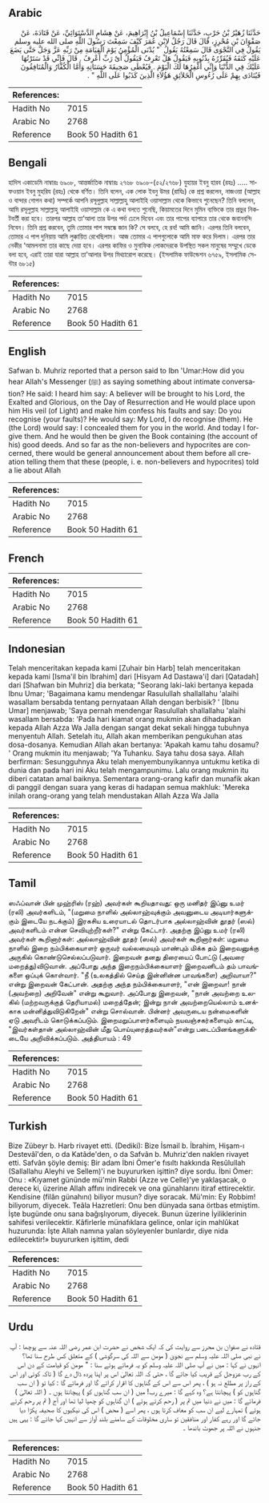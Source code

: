 ## Arabic


<div dir="rtl" lang="ar" style={{fontSize:'larger',backgroundColor:'#f8f9fa',padding:20}}>
حَدَّثَنَا زُهَيْرُ بْنُ حَرْبٍ، حَدَّثَنَا إِسْمَاعِيلُ بْنُ إِبْرَاهِيمَ، عَنْ هِشَامٍ الدَّسْتَوَائِيِّ، عَنْ قَتَادَةَ، عَنْ صَفْوَانَ بْنِ مُحْرِزٍ، قَالَ قَالَ رَجُلٌ لاِبْنِ عُمَرَ كَيْفَ سَمِعْتَ رَسُولَ اللَّهِ صلى الله عليه وسلم يَقُولُ فِي النَّجْوَى قَالَ سَمِعْتُهُ يَقُولُ ‏ "‏ يُدْنَى الْمُؤْمِنُ يَوْمَ الْقِيَامَةِ مِنْ رَبِّهِ عَزَّ وَجَلَّ حَتَّى يَضَعَ عَلَيْهِ كَنَفَهُ فَيُقَرِّرُهُ بِذُنُوبِهِ فَيَقُولُ هَلْ تَعْرِفُ فَيَقُولُ أَىْ رَبِّ أَعْرِفُ ‏.‏ قَالَ فَإِنِّي قَدْ سَتَرْتُهَا عَلَيْكَ فِي الدُّنْيَا وَإِنِّي أَغْفِرُهَا لَكَ الْيَوْمَ ‏.‏ فَيُعْطَى صَحِيفَةَ حَسَنَاتِهِ وَأَمَّا الْكُفَّارُ وَالْمُنَافِقُونَ فَيُنَادَى بِهِمْ عَلَى رُءُوسِ الْخَلاَئِقِ هَؤُلاَءِ الَّذِينَ كَذَبُوا عَلَى اللَّهِ ‏"‏ ‏.‏
</div>
<div style={{backgroundColor:'#f8f9fa',padding:20, marginBottom: 10}}><table> <thead> <tr> <th>References:</th> <th></th> </tr> </thead> <tbody><tr><td>Hadith No</td><td>7015</td></tr><tr><td>Arabic No</td><td>2768</td></tr><tr><td>Reference</td><td>Book 50 Hadith 61</td></tr></tbody></table></div>

## Bengali


<div dir="ltr" lang="bn" style={{fontSize:'larger',backgroundColor:'#f8f9fa',padding:20}}>
হাদিস একাডেমি নাম্বারঃ ৬৯০৮, আন্তর্জাতিক নাম্বারঃ ২৭৬৮ ৬৯০৮-(৫২/২৭৬৮) যুহায়র ইবনু হারব (রহঃ) ..... সাফওয়ান ইবনু মুহরিয (রহঃ) থেকে বর্ণিত। তিনি বলেন, এক লোক ইবনু উমর (রাযিঃ) কে প্রশ্ন করলেন, নাজওয়া (আল্লাহ ও বান্দার গোপন কথা) সম্পর্কে আপনি রসূলুল্লাহ সাল্লাল্লাহু আলাইহি ওয়াসাল্লাম থেকে কিভাবে শুনেছেন? তিনি বললেন, আমি রসূলুল্লাহ সাল্লাল্লাহু আলাইহি ওয়াসাল্লাম কে এ কথা বলতে শুনেছি, কিয়ামতের দিনে মুমিন ব্যক্তিকে তার প্রভুর নিকটবর্তী করা হবে। তারপর আল্লাহ তা’আলা তার উপর পর্দা ঢেলে দিবেন এবং তার পাপের ব্যাপারে তার থেকে জবানবন্দি নিবেন। তিনি প্রশ্ন করবেন, তুমি তোমার পাপ সম্বন্ধে জান কি? সে বলবে, হে রব! আমি জানি। এরপর তিনি বলবেন, তোমার এ পাপ দুনিয়ায় আমি লুক্কায়িত রেখেছিলাম। আজ তোমার এ পাপগুলোকে আমি মাফ করে দিলাম। এরপর তার নেকীর ‘আমলনামা তার কাছে দেয়া হবে। এরপর কাফির ও মুনাফিক লোকদেরকে উপস্থিত সকল মানুষের সম্মুখে ডেকে বলা হবে, এরাই তারা যারা আল্লাহ তা’আলার উপর মিথ্যারোপ করেছে। (ইসলামিক ফাউন্ডেশন ৬৭৫৯, ইসলামিক সেন্টার ৬৮১৫)
</div>
<div style={{backgroundColor:'#f8f9fa',padding:20, marginBottom: 10}}><table> <thead> <tr> <th>References:</th> <th></th> </tr> </thead> <tbody><tr><td>Hadith No</td><td>7015</td></tr><tr><td>Arabic No</td><td>2768</td></tr><tr><td>Reference</td><td>Book 50 Hadith 61</td></tr></tbody></table></div>

## English


<div dir="ltr" lang="en" style={{fontSize:'larger',backgroundColor:'#f8f9fa',padding:20}}>
Safwan b. Muhriz reported that a person said to Ibn 'Umar:How did you hear Allah's Messenger (ﷺ) as saying something about intimate conversation? He said: I heard him say: A believer will be brought to his Lord, the Exalted and Glorious, on the Day of Resurrection and He would place upon him His veil (of Light) and make him confess his faults and say: Do you recognise (your faults)? He would say: My Lord, I do recognise (them). He (the Lord) would say: I concealed them for you in the world. And today I forgive them. And he would then be given the Book containing (the account of his) good deeds. And so far as the non-believers and hypocrites are concerned, there would be general announcement about them before all creation telling them that these (people, i. e. non-believers and hypocrites) told a lie about Allah
</div>
<div style={{backgroundColor:'#f8f9fa',padding:20, marginBottom: 10}}><table> <thead> <tr> <th>References:</th> <th></th> </tr> </thead> <tbody><tr><td>Hadith No</td><td>7015</td></tr><tr><td>Arabic No</td><td>2768</td></tr><tr><td>Reference</td><td>Book 50 Hadith 61</td></tr></tbody></table></div>

## French


<div dir="ltr" lang="fr" style={{fontSize:'larger',backgroundColor:'#f8f9fa',padding:20}}>

</div>
<div style={{backgroundColor:'#f8f9fa',padding:20, marginBottom: 10}}><table> <thead> <tr> <th>References:</th> <th></th> </tr> </thead> <tbody><tr><td>Hadith No</td><td>7015</td></tr><tr><td>Arabic No</td><td>2768</td></tr><tr><td>Reference</td><td>Book 50 Hadith 61</td></tr></tbody></table></div>

## Indonesian


<div dir="ltr" lang="id" style={{fontSize:'larger',backgroundColor:'#f8f9fa',padding:20}}>
Telah menceritakan kepada kami [Zuhair bin Harb] telah menceritakan kepada kami [Isma'il bin Ibrahim] dari [Hisyam Ad Dastawa'i] dari [Qatadah] dari [Shafwan bin Muhriz] dia berkata; "Seorang laki-laki bertanya kepada Ibnu Umar; 'Bagaimana kamu mendengar Rasulullah shallallahu 'alaihi wasallam bersabda tentang pernyataan Allah dengan berbisik? ' [Ibnu Umar] menjawab; 'Saya pernah mendengar Rasulullah shallallahu 'alaihi wasallam bersabda: 'Pada hari kiamat orang mukmin akan dihadapkan kepada Allah Azza Wa Jalla dengan sangat dekat sekali hingga tubuhnya menyentuh Allah. Setelah itu, Allah akan memberikan pengukuhan atas dosa-dosanya. Kemudian Allah akan bertanya: 'Apakah kamu tahu dosamu? ' Orang mukmin itu menjawab; 'Ya Tuhanku. Saya tahu dosa saya. Allah berfirman: Sesungguhnya Aku telah menyembunyikannya untukmu ketika di dunia dan pada hari ini Aku telah mengampunimu. Lalu orang mukmin itu diberi catatan amal baiknya. Sementara orang-orang kafir dan munafik akan di panggil dengan suara yang keras di hadapan semua makhluk: 'Mereka inilah orang-orang yang telah mendustakan Allah Azza Wa Jalla
</div>
<div style={{backgroundColor:'#f8f9fa',padding:20, marginBottom: 10}}><table> <thead> <tr> <th>References:</th> <th></th> </tr> </thead> <tbody><tr><td>Hadith No</td><td>7015</td></tr><tr><td>Arabic No</td><td>2768</td></tr><tr><td>Reference</td><td>Book 50 Hadith 61</td></tr></tbody></table></div>

## Tamil


<div dir="ltr" lang="ta" style={{fontSize:'larger',backgroundColor:'#f8f9fa',padding:20}}>
ஸஃப்வான் பின் முஹ்ரிஸ் (ரஹ்) அவர்கள் கூறியதாவது: ஒரு மனிதர் இப்னு உமர் (ரலி) அவர்களிடம், "(மறுமை நாளில் அல்லாஹ்வுக்கும் அவனுடைய அடியார்களுக்கும் இடையே நடக்கும்) இரகசிய உரையாடல் தொடர்பாக அல்லாஹ்வின் தூதர் (ஸல்) அவர்களிடம் என்ன செவியுற்றீர்கள்?" என்று கேட்டார். அதற்கு இப்னு உமர் (ரலி) அவர்கள் கூறினார்கள்: அல்லாஹ்வின் தூதர் (ஸல்) அவர்கள் கூறினார்கள்: மறுமை நாளில் இறை நம்பிக்கையாளர் ஒருவர் வல்லமையும் மாண்பும் மிக்க தம் இறைவனுக்கு அருகில் கொண்டுசெல்லப்படுவார். இறைவன் தனது திரையைப் போட்டு (அவரை மறைத்து)விடுவான். அப்போது அந்த இறைநம்பிக்கையாளர் இறைவனிடம் தம் பாவங்களை ஒப்புக் கொள்வார். "நீ (உலகத்தில் செய்த இன்னின்ன பாவங்களை) அறிவாயா?" என்று இறைவன் கேட்பான். அதற்கு அந்த நம்பிக்கையாளர், "என் இறைவா! நான் (அவற்றை) அறிவேன்" என்று கூறுவார். அப்போது இறைவன், "நான் அவற்றை உலகில் (மற்றவருக்குத் தெரியாமல்) மறைத்தேன்; இன்று நான் அவற்றையெல்லாம் உனக்காக மன்னித்துவிடுகிறேன்" என்று சொல்வான். பின்னர் அவருடைய நன்மைகளின் ஏடு அவரிடம் கொடுக்கப்படும். இறைமறுப்பாளர்களையும் நயவஞ்சகர்களையும் காட்டி, "இவர்கள்தான் அல்லாஹ்வின் மீது பொய்யுரைத்தவர்கள்"என்று படைப்பினங்களுக்கிடையே அறிவிக்கப்படும். அத்தியாயம் : 49
</div>
<div style={{backgroundColor:'#f8f9fa',padding:20, marginBottom: 10}}><table> <thead> <tr> <th>References:</th> <th></th> </tr> </thead> <tbody><tr><td>Hadith No</td><td>7015</td></tr><tr><td>Arabic No</td><td>2768</td></tr><tr><td>Reference</td><td>Book 50 Hadith 61</td></tr></tbody></table></div>

## Turkish


<div dir="ltr" lang="tr" style={{fontSize:'larger',backgroundColor:'#f8f9fa',padding:20}}>
Bize Zübeyr b. Harb rivayet etti. (Dediki): Bize İsmail b. İbrahim, Hişam-ı Destevâî'den, o da Katâde'den, o da Safvân b. Muhriz'den naklen rivayet etti. Safvân şöyle demiş: Bir adam İbni Ömer'e fısıltı hakkında Resûlullah (Sallallahu Aleyhi ve Sellem)'i ne buyururken işittin? diye sordu. İbni Ömer: Onu : «Kıyamet gününde mü'min Rabbi (Azze ve Celle)'ye yaklaşacak, o derece ki, üzerine Allah affını indirecek ve ona günahlarını itiraf ettirecektir. Kendisine (filân günahını) biliyor musun? diye soracak. Mü'min: Ey Robbim! biliyorum, diyecek. Teâla Hazretleri: Onu ben dünyada sana örtbas etmiştim. İşte bugünde onu sana bağışlıyorum, diyecek. Bunun üzerine İyiliklerinin sahifesi verilecektir. Kâfirlerle münafıklara gelince, onlar için mahlûkat huzurunda: İşte Allah namına yalan söyleyenler bunlardır, diye nida edilecektir!» buyururken işittim, dedi
</div>
<div style={{backgroundColor:'#f8f9fa',padding:20, marginBottom: 10}}><table> <thead> <tr> <th>References:</th> <th></th> </tr> </thead> <tbody><tr><td>Hadith No</td><td>7015</td></tr><tr><td>Arabic No</td><td>2768</td></tr><tr><td>Reference</td><td>Book 50 Hadith 61</td></tr></tbody></table></div>

## Urdu


<div dir="rtl" lang="ur" style={{fontSize:'larger',backgroundColor:'#f8f9fa',padding:20}}>
قتادہ نے صفوان بن محرز سے روایت کی کہ ایک شخص نے حضرت ابن عمر رضی اللہ عنہ سے پوچھا : آپ نے نبی صلی اللہ علیہ وسلم سے نجویٰ ( مومن سے اللہ کی سرگوشی ) کے متعلق کس طرح سنا تھا؟ انہوں نے کہا : میں نے آپ صلی اللہ علیہ وسلم کو یہ فرماتے ہوئے سنا : " مومن کو قیامت کے دن اس کے رب عزوجل کے قریب کیا جائے گا ، حتی کہ اللہ تعالیٰ اس پر اپنا پردہ ڈال دے گا ( تاکہ کوئی اور اس کے راز پر مطلع نہ ہو ) ، پھر اس سے اس کے گناہوں کا اقرار کرائے گا اور فرمائے گا : کیا تو ( ان سب گناہوں کو ) پہچانتا ہے؟ وہ کہے گا : میرے رب! میں ( ان سب گناہوں کو ) پہچانتا ہوں ۔ ( اللہ تعالیٰ ) فرمائے گا : میں نے دنیا میں تم پر ( رحم کرتے ہوئے ) ان گناہوں کو چھپا لیا تھا اور آج ( تم پر رحم کرتے ہوئے ) تمہارے لیے ان سب کو معاف کرتا ہوں ، پھر اسے ( محض ) اس کی نیکیوں کا صحیفہ پکڑا دیا جائے گا اور رہے کفار اور منافقین تو ساری مخلوقات کے سامنے بلند آواز سے انہیں کہا جائے گا : یہی ہیں جنہوں نے اللہ پر جھوٹ باندھا ۔
</div>
<div style={{backgroundColor:'#f8f9fa',padding:20, marginBottom: 10}}><table> <thead> <tr> <th>References:</th> <th></th> </tr> </thead> <tbody><tr><td>Hadith No</td><td>7015</td></tr><tr><td>Arabic No</td><td>2768</td></tr><tr><td>Reference</td><td>Book 50 Hadith 61</td></tr></tbody></table></div>
